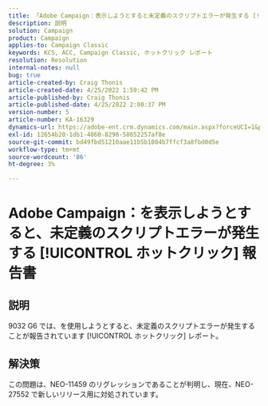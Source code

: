 ```yaml
---
title: 「Adobe Campaign：表示しようとすると未定義のスクリプトエラーが発生する [!UICONTROL ホットクリック] 報告書'
description: 説明
solution: Campaign
product: Campaign
applies-to: Campaign Classic
keywords: KCS, ACC, Campaign Classic, ホットクリック レポート
resolution: Resolution
internal-notes: null
bug: true
article-created-by: Craig Thonis
article-created-date: 4/25/2022 1:59:42 PM
article-published-by: Craig Thonis
article-published-date: 4/25/2022 2:00:37 PM
version-number: 5
article-number: KA-16329
dynamics-url: https://adobe-ent.crm.dynamics.com/main.aspx?forceUCI=1&pagetype=entityrecord&etn=knowledgearticle&id=deb088ee-9fc4-ec11-a7b6-0022480a1ec2
exl-id: 12654b20-1db1-4860-8290-58652257af8e
source-git-commit: bd49fbd51210aae11b5b1084b7ffcf3a8fbd0d5e
workflow-type: tm+mt
source-wordcount: '86'
ht-degree: 3%

---
```


# Adobe Campaign：を表示しようとすると、未定義のスクリプトエラーが発生する [!UICONTROL ホットクリック] 報告書

## 説明


9032 G6 では、を使用しようとすると、未定義のスクリプトエラーが発生することが報告されています [!UICONTROL ホットクリック] レポート。


## 解決策


この問題は、NEO-11459 のリグレッションであることが判明し、現在、NEO-27552 で新しいリリース用に対処されています。
